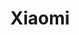 ---
guid: 2008
title: "Xiaomi"
published: true
tag: product-brand
permalink: fr/categorie-produit/marque/:name
description: "Xiaomi Corporation (« Xiaomi ») a été fondée en avril 2010 et cotée sur le premier marché de la Bourse de Hong Kong depuis le 9 juillet 2018 (1810.HK). Xiaomi est un fabricant d'électronique grand public et d'appareils intelligents, avec des smartphones et du matériel connecté reliés par une plate-forme IoT."
---